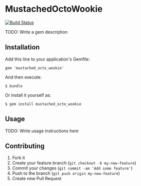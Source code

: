 # MustachedOctoWookie

[![Build Status](https://travis-ci.org/kvannotten/mustached_octo_wookie.png?branch=master)](https://travis-ci.org/kvannotten/mustached_octo_wookie)

TODO: Write a gem description

## Installation

Add this line to your application's Gemfile:

    gem 'mustached_octo_wookie'

And then execute:

    $ bundle

Or install it yourself as:

    $ gem install mustached_octo_wookie

## Usage

TODO: Write usage instructions here

## Contributing

1. Fork it
2. Create your feature branch (`git checkout -b my-new-feature`)
3. Commit your changes (`git commit -am 'Add some feature'`)
4. Push to the branch (`git push origin my-new-feature`)
5. Create new Pull Request
